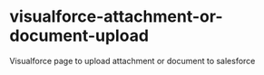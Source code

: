 # visualforce-attachment-or-document-upload
Visualforce page to upload attachment or document to salesforce
